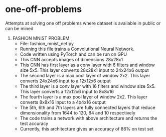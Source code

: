 # one-off-problems
Attempts at solving one off problems where dataset is available in public or can be mined 


1) FASHION MNIST PROBLEM
    - File: fashion_mnist_net.py
    - Running this file trains a Convolutional Neural Network. 
    - Code written using PyTorch and can be run on GPU
    - This CNN accepts images of dimensions 28x28x1
    - This CNN has first layer as a conv layer with 6 filters and window size 5x5. This layer converts 28x28x1 input to 24x24x6 output
    - The second layer is a max pool layer of window 2x2. This layer converts 24x24x6 input to a 12x12x6 output
    - The third layer is a conv layer with 16 filters and window size 5x5. This layer converts a 12x12x6 input to 8x8x16
    - The fourth layer is a max pool layer of window 2x2. This layer converts 8x8x16 input to a 4x4x16 output
    - The 5th, 6th and 7th layers are fully connected layers that reduce dimensionality from 16*4*4 to 120, 84 and 10 respectively
    - The code trains a network with above architecture and returns the test accuracy
    - Currently, this architecture gives an accuracy of 86% on test set
